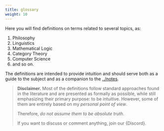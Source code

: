 ```yaml
---
title: glossary
weight: 10
---
```


Here you will find definitions on terms related to several topics, as:
1. Philosophy
2. Linguistics
3. Mathematical Logic
4. Category Theory
5. Computer Science
6. and so on.

The definitions are intended to provide intuition and should serve both as a guide to the subject and as a companion to the [../notes](../index.md).

> <red>__Disclaimer.__</red> Most of the definitions follow standard approaches found in the literature and are presented as formally as possible, while still emphasizing their primary purpose: to be intuitive. However, some of them are entirely based on my _personal point of view_.  
>
> Therefore, _do not assume them to be absolute truth_.
>
> If you want to discuss or comment anything, join our {Discord}.

```{toc-dir}
```

